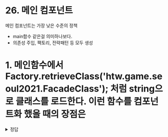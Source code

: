 # 26. 메인 컴포넌트

메인 컴포넌트는 가장 낮은 수준의 정책
- main함수 같은걸 의미하나보다.
- 의존성 주입, 팩토리, 전략패턴 등 모두 생성


# 1. 메인함수에서 Factory.retrieveClass('htw.game.seoul2021.FacadeClass'); 처럼 string으로 클래스를 로드한다. 이런 함수를 컴포넌트화 했을 때의 장점은

<details>
<summary> 정답 </summary>

- 일반적으로 이러면 안된다.
- 다만, 메인함수랑 소스코드 의존성을 없애서 메인함수를 재배포하거나 재컴파일 할 필요를 없앨 수 있다. 

</details>
